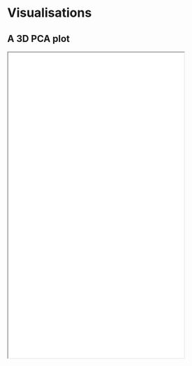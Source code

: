# Visualisations

## A 3D PCA plot


<iframe height="700" src="3D_PCA_Plotly.html" width="80%"></iframe>
